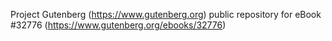 Project Gutenberg (https://www.gutenberg.org) public repository for eBook #32776 (https://www.gutenberg.org/ebooks/32776)
